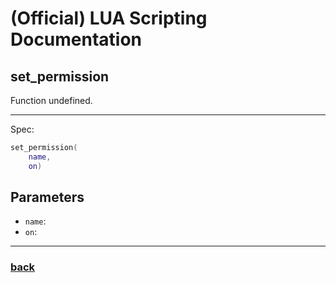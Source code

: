 
# (Official) LUA Scripting Documentation

## set_permission

Function undefined.

___

Spec:

```lua
set_permission(
	name,
	on)
```

## Parameters

- `name`: 
- `on`: 

___

### [back](../other)
